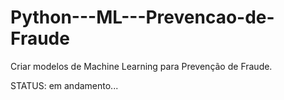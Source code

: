 # Python---ML---Prevencao-de-Fraude
Criar modelos de Machine Learning para Prevenção de Fraude. 


STATUS: em andamento...
